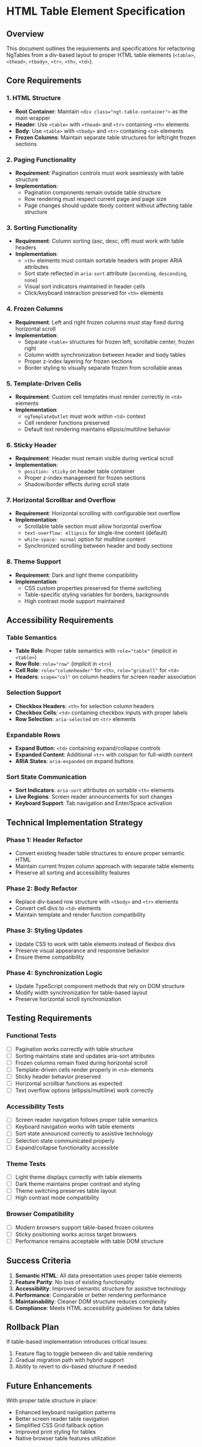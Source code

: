 # HTML Table Element Specification

## Overview

This document outlines the requirements and specifications for refactoring NgTables from a div-based layout to proper HTML table elements (`<table>`, `<thead>`, `<tbody>`, `<tr>`, `<th>`, `<td>`).

## Core Requirements

### 1. HTML Structure
- **Root Container**: Maintain `<div class="ngt-table-container">` as the main wrapper
- **Header**: Use `<table>` with `<thead>` and `<tr>` containing `<th>` elements
- **Body**: Use `<table>` with `<tbody>` and `<tr>` containing `<td>` elements
- **Frozen Columns**: Maintain separate table structures for left/right frozen sections

### 2. Paging Functionality
- **Requirement**: Pagination controls must work seamlessly with table structure
- **Implementation**: 
  - Pagination components remain outside table structure
  - Row rendering must respect current page and page size
  - Page changes should update tbody content without affecting table structure

### 3. Sorting Functionality
- **Requirement**: Column sorting (asc, desc, off) must work with table headers
- **Implementation**:
  - `<th>` elements must contain sortable headers with proper ARIA attributes
  - Sort state reflected in `aria-sort` attribute (`ascending`, `descending`, `none`)
  - Visual sort indicators maintained in header cells
  - Click/keyboard interaction preserved for `<th>` elements

### 4. Frozen Columns
- **Requirement**: Left and right frozen columns must stay fixed during horizontal scroll
- **Implementation**:
  - Separate `<table>` structures for frozen left, scrollable center, frozen right
  - Column width synchronization between header and body tables
  - Proper z-index layering for frozen sections
  - Border styling to visually separate frozen from scrollable areas

### 5. Template-Driven Cells
- **Requirement**: Custom cell templates must render correctly in `<td>` elements
- **Implementation**:
  - `ngTemplateOutlet` must work within `<td>` context
  - Cell renderer functions preserved
  - Default text rendering maintains ellipsis/multiline behavior

### 6. Sticky Header
- **Requirement**: Header must remain visible during vertical scroll
- **Implementation**:
  - `position: sticky` on header table container
  - Proper z-index management for frozen sections
  - Shadow/border effects during scroll state

### 7. Horizontal Scrollbar and Overflow
- **Requirement**: Horizontal scrolling with configurable text overflow
- **Implementation**:
  - Scrollable table section must allow horizontal overflow
  - `text-overflow: ellipsis` for single-line content (default)
  - `white-space: normal` option for multiline content
  - Synchronized scrolling between header and body sections

### 8. Theme Support
- **Requirement**: Dark and light theme compatibility
- **Implementation**:
  - CSS custom properties preserved for theme switching
  - Table-specific styling variables for borders, backgrounds
  - High contrast mode support maintained

## Accessibility Requirements

### Table Semantics
- **Table Role**: Proper table semantics with `role="table"` (implicit in `<table>`)
- **Row Role**: `role="row"` (implicit in `<tr>`)
- **Cell Role**: `role="columnheader"` for `<th>`, `role="gridcell"` for `<td>`
- **Headers**: `scope="col"` on column headers for screen reader association

### Selection Support
- **Checkbox Headers**: `<th>` for selection column headers
- **Checkbox Cells**: `<td>` containing checkbox inputs with proper labels
- **Row Selection**: `aria-selected` on `<tr>` elements

### Expandable Rows
- **Expand Button**: `<td>` containing expand/collapse controls
- **Expanded Content**: Additional `<tr>` with colspan for full-width content
- **ARIA States**: `aria-expanded` on expand buttons

### Sort State Communication
- **Sort Indicators**: `aria-sort` attributes on sortable `<th>` elements
- **Live Regions**: Screen reader announcements for sort changes
- **Keyboard Support**: Tab navigation and Enter/Space activation

## Technical Implementation Strategy

### Phase 1: Header Refactor
- Convert existing header table structures to ensure proper semantic HTML
- Maintain current frozen column approach with separate table elements
- Preserve all sorting and accessibility features

### Phase 2: Body Refactor  
- Replace div-based row structure with `<tbody>` and `<tr>` elements
- Convert cell divs to `<td>` elements
- Maintain template and render function compatibility

### Phase 3: Styling Updates
- Update CSS to work with table elements instead of flexbox divs
- Preserve visual appearance and responsive behavior
- Ensure theme compatibility

### Phase 4: Synchronization Logic
- Update TypeScript component methods that rely on DOM structure
- Modify width synchronization for table-based layout
- Preserve horizontal scroll synchronization

## Testing Requirements

### Functional Tests
- [ ] Pagination works correctly with table structure
- [ ] Sorting maintains state and updates aria-sort attributes  
- [ ] Frozen columns remain fixed during horizontal scroll
- [ ] Template-driven cells render properly in `<td>` elements
- [ ] Sticky header behavior preserved
- [ ] Horizontal scrollbar functions as expected
- [ ] Text overflow options (ellipsis/multiline) work correctly

### Accessibility Tests
- [ ] Screen reader navigation follows proper table semantics
- [ ] Keyboard navigation works with table elements
- [ ] Sort state announced correctly to assistive technology
- [ ] Selection state communicated properly
- [ ] Expand/collapse functionality accessible

### Theme Tests  
- [ ] Light theme displays correctly with table elements
- [ ] Dark theme maintains proper contrast and styling
- [ ] Theme switching preserves table layout
- [ ] High contrast mode compatibility

### Browser Compatibility
- [ ] Modern browsers support table-based frozen columns
- [ ] Sticky positioning works across target browsers
- [ ] Performance remains acceptable with table DOM structure

## Success Criteria

1. **Semantic HTML**: All data presentation uses proper table elements
2. **Feature Parity**: No loss of existing functionality
3. **Accessibility**: Improved semantic structure for assistive technology
4. **Performance**: Comparable or better rendering performance
5. **Maintainability**: Cleaner DOM structure reduces complexity
6. **Compliance**: Meets HTML accessibility guidelines for data tables

## Rollback Plan

If table-based implementation introduces critical issues:
1. Feature flag to toggle between div and table rendering
2. Gradual migration path with hybrid support
3. Ability to revert to div-based structure if needed

## Future Enhancements

With proper table structure in place:
- Enhanced keyboard navigation patterns
- Better screen reader table navigation
- Simplified CSS Grid fallback option
- Improved print styling for tables
- Native browser table features utilization